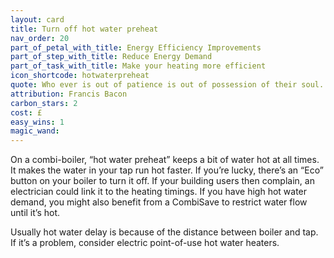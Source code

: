 ```yaml
---
layout: card
title: Turn off hot water preheat
nav_order: 20
part_of_petal_with_title: Energy Efficiency Improvements
part_of_step_with_title: Reduce Energy Demand
part_of_task_with_title: Make your heating more efficient
icon_shortcode: hotwaterpreheat
quote: Who ever is out of patience is out of possession of their soul.
attribution: Francis Bacon
carbon_stars: 2
cost: £
easy_wins: 1
magic_wand: 
---
```


<p>On a combi-boiler, “hot water preheat” keeps a bit of water hot at all times. It makes the water in your tap run hot faster.  If you’re lucky, there’s an “Eco” button on your boiler to turn it off.  If your building users then complain, an electrician could link it to the heating timings.  If you have high hot water demand, you might also benefit from a CombiSave to restrict water flow until it’s hot.</p><p>Usually hot water delay is because of the distance between boiler and tap.  If it’s a problem, consider electric point-of-use hot water heaters. </p> 
